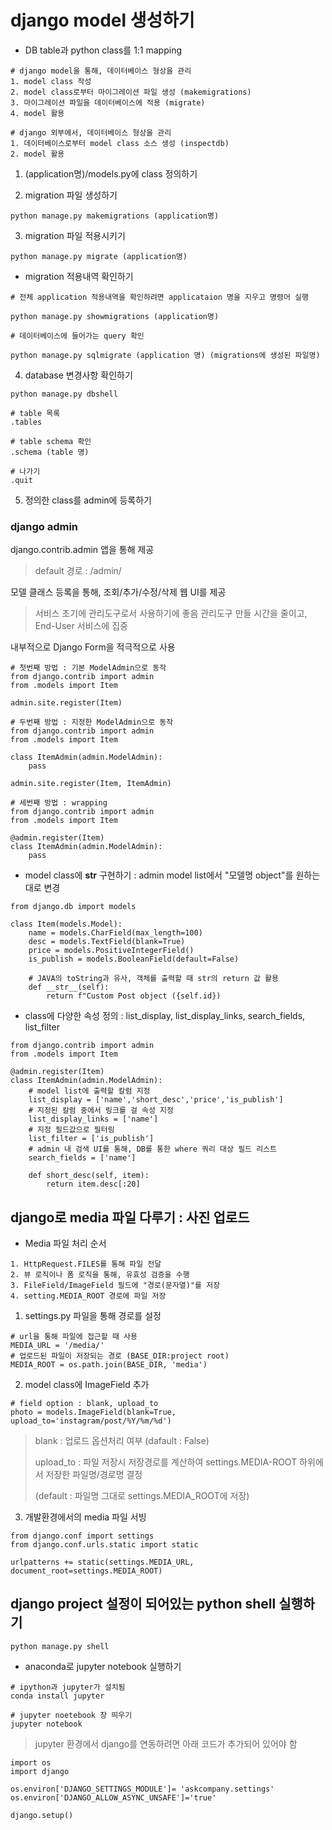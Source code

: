 # django model 생성하기

* DB table과 python class를 1:1 mapping

```
# django model을 통해, 데이터베이스 형상을 관리
1. model class 작성
2. model class로부터 마이그레이션 파일 생성 (makemigrations)
3. 마이그레이션 파일을 데이터베이스에 적용 (migrate)
4. model 활용
```

```
# django 외부에서, 데이터베이스 형상을 관리
1. 데이터베이스로부터 model class 소스 생성 (inspectdb)
2. model 활용
```


1. (application명)/models.py에 class 정의하기
 


2. migration 파일 생성하기

```
python manage.py makemigrations (application명)
```


3. migration 파일 적용시키기

```
python manage.py migrate (application명)
```

- migration 적용내역 확인하기 

```
# 전체 application 적용내역을 확인하려면 applicataion 명을 지우고 명령어 실행

python manage.py showmigrations (application명)
```


```
# 데이터베이스에 들어가는 query 확인

python manage.py sqlmigrate (application 명) (migrations에 생성된 파일명)
```


4. database 변경사항 확인하기

```
python manage.py dbshell

# table 목록
.tables

# table schema 확인
.schema (table 명)

# 나가기
.quit
```


5. 정의한 class를 admin에 등록하기

### django admin

django.contrib.admin 앱을 통해 제공

> default 경로 : /admin/

모델 클래스 등록을 통해, 조회/추가/수정/삭제 웹 UI를 제공

> 서비스 초기에 관리도구로서 사용하기에 좋음
> 관리도구 만들 시간을 줄이고, End-User 서비스에 집중

내부적으로 Django Form을 적극적으로 사용

```
# 첫번째 방법 : 기본 ModelAdmin으로 동작
from django.contrib import admin
from .models import Item

admin.site.register(Item)
```

```
# 두번째 방법 : 지정한 ModelAdmin으로 동작
from django.contrib import admin
from .models import Item

class ItemAdmin(admin.ModelAdmin):
    pass

admin.site.register(Item, ItemAdmin)
```

```
# 세번째 방법 : wrapping 
from django.contrib import admin
from .models import Item

@admin.register(Item)
class ItemAdmin(admin.ModelAdmin):
    pass
```

* model class에 __str__ 구현하기 : admin model list에서 "모델명 object"를 원하는 대로 변경

```
from django.db import models

class Item(models.Model):
    name = models.CharField(max_length=100)
    desc = models.TextField(blank=True)
    price = models.PositiveIntegerField()
    is_publish = models.BooleanField(default=False)

    # JAVA의 toString과 유사, 객체를 출력할 때 str의 return 값 활용
    def __str__(self):
        return f"Custom Post object ({self.id})
```

* class에 다양한 속성 정의 : list_display, list_display_links, search_fields, list_filter

```
from django.contrib import admin
from .models import Item

@admin.register(Item)
class ItemAdmin(admin.ModelAdmin):
    # model list에 출력할 칼럼 지정
    list_display = ['name','short_desc','price','is_publish']
    # 지정된 칼럼 중에서 링크를 걸 속성 지정
    list_display_links = ['name']
    # 지정 필드값으로 필터링 
    list_filter = ['is_publish']
    # admin 내 검색 UI를 통해, DB를 통한 where 쿼리 대상 필드 리스트
    search_fields = ['name']

    def short_desc(self, item):
        return item.desc[:20]
```

## django로 media 파일 다루기 : 사진 업로드

* Media 파일 처리 순서

```
1. HttpRequest.FILES를 통해 파일 전달
2. 뷰 로직이나 폼 로직을 통해, 유효성 검증을 수행
3. FileField/ImageField 필드에 "경로(문자열)"를 저장
4. setting.MEDIA_ROOT 경로에 파일 저장
```

1. settings.py 파일을 통해 경로를 설정

```
# url을 통해 파일에 접근할 때 사용
MEDIA_URL = '/media/'
# 업로드된 파일이 저장되는 경로 (BASE_DIR:project root)
MEDIA_ROOT = os.path.join(BASE_DIR, 'media')
```

2. model class에 ImageField 추가

```
# field option : blank, upload_to
photo = models.ImageField(blank=True, upload_to='instagram/post/%Y/%m/%d')
```

> blank : 업로드 옵션처리 여부 (dafault : False)
>
> upload_to : 파일 저장시 저장경로를 계산하여 settings.MEDIA-ROOT 하위에서 저장한 파일명/경로명 결정 
>
> (default : 파일명 그대로 settings.MEDIA_ROOT에 저장)

3. 개발환경에서의 media 파일 서빙

```
from django.conf import settings
from django.conf.urls.static import static

urlpatterns += static(settings.MEDIA_URL, document_root=settings.MEDIA_ROOT)
```

## django project 설정이 되어있는 python shell 실행하기

```
python manage.py shell
```

* anaconda로 jupyter notebook 실행하기

```
# ipython과 jupyter가 설치됨
conda install jupyter

# jupyter noetebook 창 띄우기
jupyter notebook
```

> jupyter 환경에서 django를 연동하려면 아래 코드가 추가되어 있어야 함

```
import os
import django

os.environ['DJANGO_SETTINGS_MODULE']= 'askcompany.settings'
os.environ['DJANGO_ALLOW_ASYNC_UNSAFE']='true'

django.setup()
```









 











